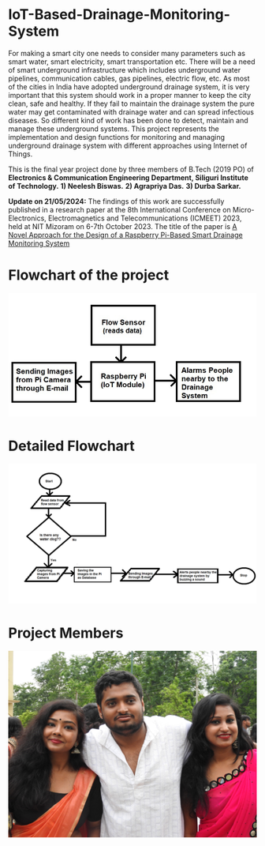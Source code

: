 # IoT-Based-Drainage-Monitoring-System
For making a smart city one needs to consider many parameters such as smart water, smart electricity, smart transportation etc. 
There will be a need of smart underground infrastructure which includes underground water pipelines, communication cables, gas pipelines, electric flow, etc. 
As most of the cities in India have adopted underground drainage system, it is very important that this system should work in a proper manner to keep the city clean, safe and healthy. 
If they fail to maintain the drainage system the pure water may get contaminated with drainage water and can spread infectious diseases. 
So different kind of work has been done to detect, maintain and manage these underground systems. 
This project represents the implementation and design functions for monitoring and managing underground drainage system with different approaches using Internet of Things.

This is the final year project done by three members of B.Tech (2019 PO) of **Electronics & Communication Engineering Department, Siliguri Institute of Technology.**
**1) Neelesh Biswas.** 
**2) Agrapriya Das.**
**3) Durba Sarkar.**

**Update on 21/05/2024:** The findings of this work are successfully published in a research paper at the 8th International Conference on Micro-Electronics, Electromagnetics and Telecommunications (ICMEET) 2023, held at NIT Mizoram on 6-7th October 2023. The title of the paper is [A Novel Approach for the Design of a Raspberry Pi-Based Smart Drainage Monitoring System](https://link.springer.com/chapter/10.1007/978-981-97-0767-6_11) 

# Flowchart of the project
![Flowchart](https://github.com/biswas-neelesh96/IoT-Based-Drainage-Monitoring-System/blob/master/Report1.jpg)

# Detailed Flowchart
![DetailedFlowchart](https://github.com/biswas-neelesh96/IoT-Based-Drainage-Monitoring-System/blob/master/Report2.png)

# Project Members
![Members](https://github.com/biswas-neelesh96/IoT-Based-Drainage-Monitoring-System/blob/master/DSCN1468.JPG)


